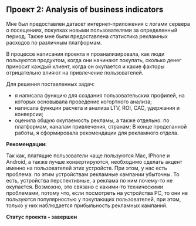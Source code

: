 ## Проект 2: Analysis of business indicators

Мне был предоставлен датасет интернет-приложения с логами сервера о посещениях, покупках новыми пользователями за определенный период. Также мне были предоставлена статистика рекламных расходов по различным платформам. 

В процессе написания проекта я проанализировала, как люди пользуются продуктом, когда они начинают покупать, сколько денег приносит каждый клиент, когда он окупается и какие факторы отрицательно влияют на привлечение пользователей. 

Для решения поставленных задач:
- я написала функцию для создания пользовательских профилей, на которых основывала проведение когортного анализа;
- написала функции расчета и анализа LTV, ROI, CAC, удержания и конверсии;
- оценила общую окупаемость рекламы, а также отдельно: по платформам, каналам привлечения, странам;
В конце проделанной работы, я сформировала рекомендации для рекламного отдела.

**Рекомендации:**

Так как, платящие пользователи чаще пользуются Mac, IPhone и Android, а также лучше конвертируются, необходимо сделать акцент именно на пользователей этих устройств. При этом, у нас есть проблема: по этим устройствам рекламные кампании убыточны. То есть, устройства перспективные, а реклама по ним почему-то не окупается. Возможно, это связано с какими-то техническими проблемами, потому что, если посмотреть на устройства PC, то они не пользуются популярностью у покупающих пользователей, при этом, только у них наблюдается прибыльность рекламных кампаний.

**Статус проекта - завершен**
